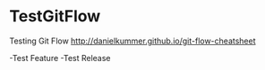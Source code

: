 # TestGitFlow
Testing Git Flow http://danielkummer.github.io/git-flow-cheatsheet

-Test Feature
-Test Release